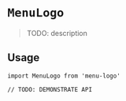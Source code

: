 # `MenuLogo`

> TODO: description

## Usage

```
import MenuLogo from 'menu-logo'

// TODO: DEMONSTRATE API
```

